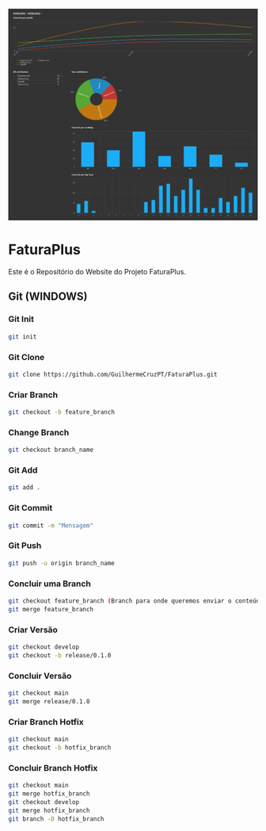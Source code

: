 ![alt text](https://github.com/GuilhermeCruzPT/FaturaPlus/blob/main/documentation/commits.png?raw=true)

# FaturaPlus

Este é o Repositório do Website do Projeto FaturaPlus.

## Git (WINDOWS)

### Git Init

```bash
git init
```

### Git Clone

```bash
git clone https://github.com/GuilhermeCruzPT/FaturaPlus.git
```

### Criar Branch

```bash
git checkout -b feature_branch
```

### Change Branch

```bash
git checkout branch_name
```

### Git Add

```bash
git add .
```

### Git Commit

```bash
git commit -m "Mensagem"
```

### Git Push

```bash
git push -u origin branch_name
```

### Concluir uma Branch

```bash
git checkout feature_branch (Branch para onde queremos enviar o conteúdo.)
git merge feature_branch
```

### Criar Versão

```bash
git checkout develop
git checkout -b release/0.1.0
```

### Concluir Versão

```bash
git checkout main
git merge release/0.1.0
```

### Criar Branch Hotfix

```bash
git checkout main
git checkout -b hotfix_branch
```

### Concluir Branch Hotfix

```bash
git checkout main
git merge hotfix_branch
git checkout develop
git merge hotfix_branch
git branch -D hotfix_branch
```
